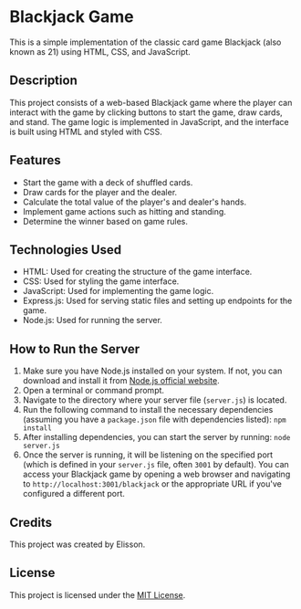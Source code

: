# Blackjack Game

This is a simple implementation of the classic card game Blackjack (also known as 21) using HTML, CSS, and JavaScript.

## Description

This project consists of a web-based Blackjack game where the player can interact with the game by clicking buttons to start the game, draw cards, and stand. The game logic is implemented in JavaScript, and the interface is built using HTML and styled with CSS.

## Features

- Start the game with a deck of shuffled cards.
- Draw cards for the player and the dealer.
- Calculate the total value of the player's and dealer's hands.
- Implement game actions such as hitting and standing.
- Determine the winner based on game rules.

## Technologies Used

- HTML: Used for creating the structure of the game interface.
- CSS: Used for styling the game interface.
- JavaScript: Used for implementing the game logic.
- Express.js: Used for serving static files and setting up endpoints for the game.
- Node.js: Used for running the server.

## How to Run the Server

1. Make sure you have Node.js installed on your system. If not, you can download and install it from [Node.js official website](https://nodejs.org/).
2. Open a terminal or command prompt.
3. Navigate to the directory where your server file (`server.js`) is located.
4. Run the following command to install the necessary dependencies (assuming you have a `package.json` file with dependencies listed):
`npm install`
5. After installing dependencies, you can start the server by running:
`node server.js`
6. Once the server is running, it will be listening on the specified port (which is defined in your `server.js` file, often `3001` by default). You can access your Blackjack game by opening a web browser and navigating to `http://localhost:3001/blackjack` or the appropriate URL if you've configured a different port.

## Credits

This project was created by Elisson.

## License

This project is licensed under the [MIT License](LICENSE).
